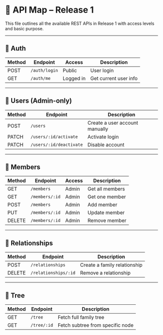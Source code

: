 # 📡 API Map – Release 1

This file outlines all the available REST APIs in Release 1 with access levels and basic purpose.

---

## 🔐 Auth

| Method | Endpoint        | Access     | Description           |
|--------|------------------|------------|------------------------|
| POST   | `/auth/login`    | Public     | User login             |
| GET    | `/auth/me`       | Logged in  | Get current user info  |

---

## 👥 Users (Admin-only)

| Method | Endpoint            | Description                       |
|--------|---------------------|------------------------------------|
| POST   | `/users`            | Create a user account manually     |
| PATCH  | `/users/:id/activate`   | Activate login                    |
| PATCH  | `/users/:id/deactivate` | Disable account                   |

---

## 🧑 Members

| Method | Endpoint         | Access      | Description            |
|--------|------------------|-------------|-------------------------|
| GET    | `/members`       | Admin       | Get all members         |
| GET    | `/members/:id`   | Admin       | Get one member          |
| POST   | `/members`       | Admin       | Add member              |
| PUT    | `/members/:id`   | Admin       | Update member           |
| DELETE | `/members/:id`   | Admin       | Remove member           |

---

## 🔗 Relationships

| Method | Endpoint             | Description                     |
|--------|----------------------|---------------------------------|
| POST   | `/relationships`     | Create a family relationship    |
| DELETE | `/relationships/:id` | Remove a relationship           |

---

## 🌳 Tree

| Method | Endpoint         | Description                         |
|--------|------------------|-------------------------------------|
| GET    | `/tree`          | Fetch full family tree              |
| GET    | `/tree/:id`      | Fetch subtree from specific node    |
